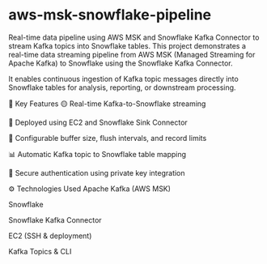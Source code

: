 # aws-msk-snowflake-pipeline
Real-time data pipeline using AWS MSK and Snowflake Kafka Connector to stream Kafka topics into Snowflake tables.
This project demonstrates a real-time data streaming pipeline from AWS MSK (Managed Streaming for Apache Kafka) to Snowflake using the Snowflake Kafka Connector.

It enables continuous ingestion of Kafka topic messages directly into Snowflake tables for analysis, reporting, or downstream processing.

🚀 Key Features
🟡 Real-time Kafka-to-Snowflake streaming

📡 Deployed using EC2 and Snowflake Sink Connector

🔄 Configurable buffer size, flush intervals, and record limits

📊 Automatic Kafka topic to Snowflake table mapping

🔐 Secure authentication using private key integration

⚙️ Technologies Used
Apache Kafka (AWS MSK)

Snowflake

Snowflake Kafka Connector

EC2 (SSH & deployment)

Kafka Topics & CLI
